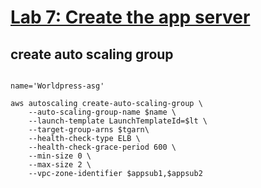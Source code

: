 # [Lab 7: Create the app server](https://catalog.us-east-1.prod.workshops.aws/workshops/3de93ad5-ebbe-4258-b977-b45cdfe661f1/en-US/application/lab7)
## create auto scaling group

```

name='Worldpress-asg'
```

```
aws autoscaling create-auto-scaling-group \
    --auto-scaling-group-name $name \
    --launch-template LaunchTemplateId=$lt \
    --target-group-arns $tgarn\
    --health-check-type ELB \
    --health-check-grace-period 600 \
    --min-size 0 \
    --max-size 2 \
    --vpc-zone-identifier $appsub1,$appsub2
```
